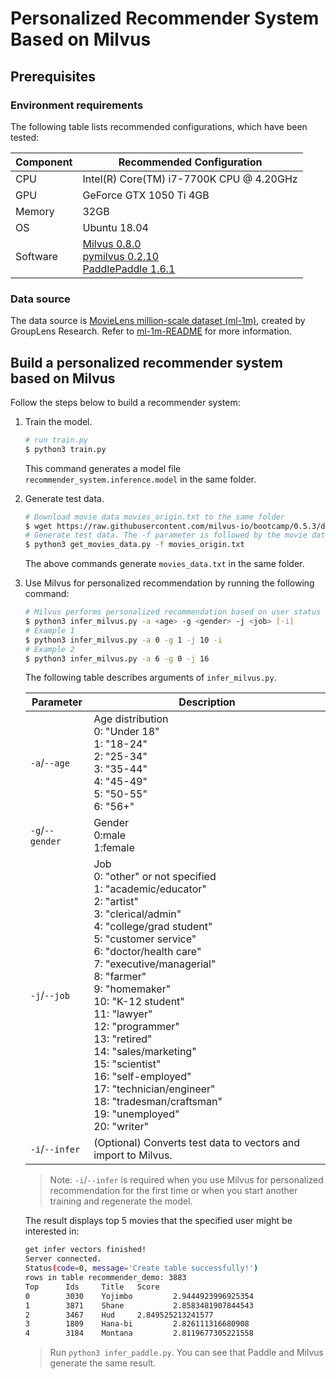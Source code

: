 # Personalized Recommender System Based on Milvus

## Prerequisites

### Environment requirements

The following table lists recommended configurations, which have been tested:

| Component | Recommended Configuration                                    |
| --------- | ------------------------------------------------------------ |
| CPU       | Intel(R) Core(TM) i7-7700K CPU @ 4.20GHz                     |
| GPU       | GeForce GTX 1050 Ti 4GB                                      |
| Memory    | 32GB                                                         |
| OS        | Ubuntu 18.04                                                 |
| Software  | [Milvus 0.8.0](https://milvus.io/cn/docs/v0.8.0/guides/get_started/install_milvus/install_milvus.md) <br /> [pymilvus 0.2.10](https://pypi.org/project/pymilvus/)  <br /> [PaddlePaddle 1.6.1](https://www.paddlepaddle.org.cn/documentation/docs/en/beginners_guide/install/index_en.html) |



### Data source

The data source is [MovieLens million-scale dataset (ml-1m)](http://files.grouplens.org/datasets/movielens/ml-1m.zip), created by GroupLens Research. Refer to [ml-1m-README](http://files.grouplens.org/datasets/movielens/ml-1m-README.txt) for more information.

## Build a personalized recommender system based on Milvus

Follow the steps below to build a recommender system:

1. Train the model.

   ```bash
   # run train.py
   $ python3 train.py
   ```

   This command generates a model file `recommender_system.inference.model` in the same folder.

2. Generate test data.

   ```bash
   # Download movie data movies_origin.txt to the same folder
   $ wget https://raw.githubusercontent.com/milvus-io/bootcamp/0.5.3/demo/recommender_system/movies_origin.txt
   # Generate test data. The -f parameter is followed by the movie data filename.
   $ python3 get_movies_data.py -f movies_origin.txt
   ```

   The above commands generate `movies_data.txt` in the same folder.

3. Use Milvus for personalized recommendation by running the following command:

   ```bash
   # Milvus performs personalized recommendation based on user status
   $ python3 infer_milvus.py -a <age> -g <gender> -j <job> [-i]
   # Example 1
   $ python3 infer_milvus.py -a 0 -g 1 -j 10 -i
   # Example 2
   $ python3 infer_milvus.py -a 6 -g 0 -j 16
   ```
   
   The following table describes arguments of `infer_milvus.py`.

   | Parameter        | Description                                                         |
   | ----------- | ------------------------------------------------------------ |
   | `-a`/`--age`    | Age distribution <br />0: "Under 18" <br />1: "18-24" <br />2: "25-34" <br />3: "35-44" <br />4: "45-49" <br />5: "50-55" <br />6: "56+" |
   | `-g`/`--gender` | Gender <br />0:male <br />1:female                                         |
   | `-j`/`--job`    | Job <br />0: "other" or not specified <br />1: "academic/educator" <br />2: "artist" <br />3: "clerical/admin" <br />4: "college/grad student" <br />5: "customer service" <br />6: "doctor/health care" <br />7: "executive/managerial" <br />8: "farmer" <br />9: "homemaker" <br />10: "K-12 student" <br />11: "lawyer" <br />12: "programmer" <br />13: "retired" <br />14: "sales/marketing" <br />15: "scientist" <br />16: "self-employed" <br />17: "technician/engineer" <br />18: "tradesman/craftsman" <br />19: "unemployed" <br />20: "writer" |
   | `-i`/`--infer`  | (Optional) Converts test data to vectors and import to Milvus. |

   > Note: `-i`/`--infer` is required when you use Milvus for personalized recommendation for the first time or when you start another training and regenerate the model.

    The result displays top 5 movies that the specified user might be interested in:

   ```bash
   get infer vectors finished!
   Server connected.
   Status(code=0, message='Create table successfully!')
   rows in table recommender_demo: 3883
   Top      Ids     Title   Score
   0        3030    Yojimbo         2.9444923996925354
   1        3871    Shane           2.8583481907844543
   2        3467    Hud     2.849525213241577
   3        1809    Hana-bi         2.826111316680908
   4        3184    Montana         2.8119677305221558
   ```

   > Run `python3 infer_paddle.py`. You can see that Paddle and Milvus generate the same result.
